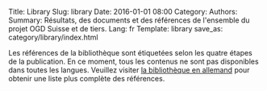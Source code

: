 Title: Library
Slug: library
Date: 2016-01-01 08:00
Category:
Authors:
Summary: Résultats, des documents et des références de l'ensemble du projet OGD Suisse et de tiers.
Lang: fr
Template: library
save_as: category/library/index.html


Les références de la bibliothèque sont étiquetées selon les quatre étapes de la publication. En ce moment, tous les contenus ne sont pas disponibles dans toutes les langues. Veuillez visiter [la bibliothèque en allemand](/de/category/library) pour obtenir une liste plus complète des références.
